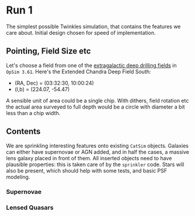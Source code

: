 # Run 1

The simplest possible Twinkles simulation, that contains the features we care about. 
Initial design chosen for speed of implementation.

## Pointing, Field Size etc 

Let's choose a field from one of the [extragalactic deep drilling fields](http://www.lsst.org/News/enews/deep-drilling-201202.html) in `OpSim 3.61`. Here's the
Extended Chandra Deep Field South:

* (RA, Dec) = (03:32:30, 10:00:24)
* (l,b) = (224.07, -54.47)

A sensible unit of area could be a single chip. With dithers, field rotation etc the actual area surveyed to full depth would be a circle with diameter a bit less than a chip width. 

## Contents

We are sprinkling interesting features onto existing `CatSim` objects. Galaxies can either have supernovae or AGN added, and in half the cases, a massive lens galaxy placed in front of them. All inserted objects need to have plausible properties: this is taken care of by the `sprinkler` code. Stars will also be present, which should help with some tests, and basic PSF modeling.


### Supernovae

### Lensed Quasars

